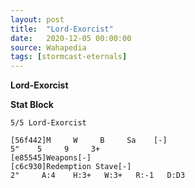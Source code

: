 ```yaml
---
layout: post
title:  "Lord-Exorcist"
date:   2020-12-05 00:00:00
source: Wahapedia
tags: [stormcast-eternals]
---
```


**Lord-Exorcist**

**Stat Block**
```
5/5 Lord-Exorcist
```

```
[56f442]M     W     B     Sa    [-]
5"    5     9     3+    
[e85545]Weapons[-]
[c6c930]Redemption Stave[-]
2"     A:4    H:3+   W:3+   R:-1   D:D3  
```
    